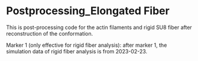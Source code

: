 # Postprocessing_Elongated Fiber
This is post-processing code for the actin filaments and rigid SU8 fiber after reconstruction of the conformation.

Marker 1 (only effective for rigid fiber analysis): after marker 1, the simulation data of rigid fiber analysis is from 2023-02-23.
